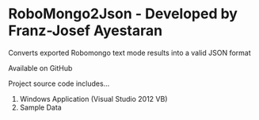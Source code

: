 RoboMongo2Json - Developed by Franz-Josef Ayestaran
==============

Converts exported Robomongo text mode results into a valid JSON format 

Available on GitHub

Project source code includes...

1. Windows Application (Visual Studio 2012 VB)
2. Sample Data

